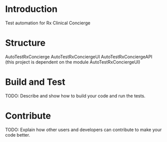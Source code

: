 # Introduction 
Test automation for Rx Clinical Concierge 

# Structure
AutoTestRxConcierge
    AutoTestRxConciergeUI
    AutoTestRxConciergeAPI (this project is dependent on the module AutoTestRxConciergeUI)

# Build and Test
TODO: Describe and show how to build your code and run the tests. 

# Contribute
TODO: Explain how other users and developers can contribute to make your code better. 
